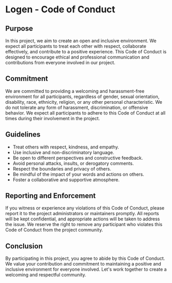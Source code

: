 # Logen - Code of Conduct

## Purpose

In this project, we aim to create an open and inclusive environment. We expect all participants to treat each other with respect, collaborate effectively, and contribute to a positive experience. This Code of Conduct is designed to encourage ethical and professional communication and contributions from everyone involved in our project.

## Commitment

We are committed to providing a welcoming and harassment-free environment for all participants, regardless of gender, sexual orientation, disability, race, ethnicity, religion, or any other personal characteristic. We do not tolerate any form of harassment, discrimination, or offensive behavior. We expect all participants to adhere to this Code of Conduct at all times during their involvement in the project.

## Guidelines

- Treat others with respect, kindness, and empathy.
- Use inclusive and non-discriminatory language.
- Be open to different perspectives and constructive feedback.
- Avoid personal attacks, insults, or derogatory comments.
- Respect the boundaries and privacy of others.
- Be mindful of the impact of your words and actions on others.
- Foster a collaborative and supportive atmosphere.

## Reporting and Enforcement

If you witness or experience any violations of this Code of Conduct, please report it to the project administrators or maintainers promptly. All reports will be kept confidential, and appropriate actions will be taken to address the issue. We reserve the right to remove any participant who violates this Code of Conduct from the project community.

## Conclusion

By participating in this project, you agree to abide by this Code of Conduct. We value your contribution and commitment to maintaining a positive and inclusive environment for everyone involved. Let's work together to create a welcoming and respectful community.
